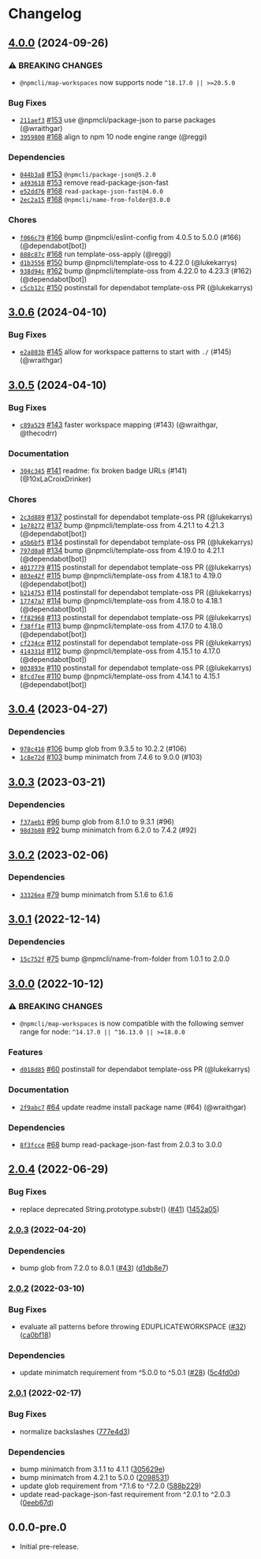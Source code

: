 # Changelog

## [4.0.0](https://github.com/npm/map-workspaces/compare/v3.0.6...v4.0.0) (2024-09-26)
### ⚠️ BREAKING CHANGES
* `@npmcli/map-workspaces` now supports node `^18.17.0 || >=20.5.0`
### Bug Fixes
* [`211aef3`](https://github.com/npm/map-workspaces/commit/211aef36df4b51aae4ebd8dce361064b3b072a52) [#153](https://github.com/npm/map-workspaces/pull/153) use @npmcli/package-json to parse packages (@wraithgar)
* [`3959800`](https://github.com/npm/map-workspaces/commit/395980086f6152436b494b88a2441c4e7836c3b3) [#168](https://github.com/npm/map-workspaces/pull/168) align to npm 10 node engine range (@reggi)
### Dependencies
* [`044b3a8`](https://github.com/npm/map-workspaces/commit/044b3a83616b3df4917e49dfc2dabe148db8d02e) [#153](https://github.com/npm/map-workspaces/pull/153) `@npmcli/package-json@5.2.0`
* [`a493618`](https://github.com/npm/map-workspaces/commit/a493618d0627dca39f6c435bc8df72991a323be1) [#153](https://github.com/npm/map-workspaces/pull/153) remove read-package-json-fast
* [`e52dd76`](https://github.com/npm/map-workspaces/commit/e52dd762b608d5d4ed76c577eac98500053e8398) [#168](https://github.com/npm/map-workspaces/pull/168) `read-package-json-fast@4.0.0`
* [`2ec2a15`](https://github.com/npm/map-workspaces/commit/2ec2a1537741d36a267f7eed0c70f31c35e5c7a1) [#168](https://github.com/npm/map-workspaces/pull/168) `@npmcli/name-from-folder@3.0.0`
### Chores
* [`f066c79`](https://github.com/npm/map-workspaces/commit/f066c79b7305443c3a0ad62d7b0276260a558d34) [#166](https://github.com/npm/map-workspaces/pull/166) bump @npmcli/eslint-config from 4.0.5 to 5.0.0 (#166) (@dependabot[bot])
* [`888c87c`](https://github.com/npm/map-workspaces/commit/888c87c2275e812715e91a5c29b1eb9679de0484) [#168](https://github.com/npm/map-workspaces/pull/168) run template-oss-apply (@reggi)
* [`d1b3556`](https://github.com/npm/map-workspaces/commit/d1b355622cefcc28cada257aa20561a0bf4604e1) [#150](https://github.com/npm/map-workspaces/pull/150) bump @npmcli/template-oss to 4.22.0 (@lukekarrys)
* [`938d94c`](https://github.com/npm/map-workspaces/commit/938d94ccf9fed4f8598368ea741faa33b8e0a3ba) [#162](https://github.com/npm/map-workspaces/pull/162) bump @npmcli/template-oss from 4.22.0 to 4.23.3 (#162) (@dependabot[bot])
* [`c5cb12c`](https://github.com/npm/map-workspaces/commit/c5cb12c05e703982b0783c50aca54388c163a144) [#150](https://github.com/npm/map-workspaces/pull/150) postinstall for dependabot template-oss PR (@lukekarrys)

## [3.0.6](https://github.com/npm/map-workspaces/compare/v3.0.5...v3.0.6) (2024-04-10)

### Bug Fixes

* [`e2a803b`](https://github.com/npm/map-workspaces/commit/e2a803bd610cca87a9618c8f118aca56b6e936f1) [#145](https://github.com/npm/map-workspaces/pull/145) allow for workspace patterns to start with `./` (#145) (@wraithgar)

## [3.0.5](https://github.com/npm/map-workspaces/compare/v3.0.4...v3.0.5) (2024-04-10)

### Bug Fixes

* [`c89a529`](https://github.com/npm/map-workspaces/commit/c89a529e1db38d2f672dc5d71561efeab6d93d16) [#143](https://github.com/npm/map-workspaces/pull/143) faster workspace mapping (#143) (@wraithgar, @thecodrr)

### Documentation

* [`304c345`](https://github.com/npm/map-workspaces/commit/304c345a52eeb298437c51cb64655ae1872efac7) [#141](https://github.com/npm/map-workspaces/pull/141) readme: fix broken badge URLs (#141) (@10xLaCroixDrinker)

### Chores

* [`2c3d889`](https://github.com/npm/map-workspaces/commit/2c3d889bb2a354e0293ff17b5f6c25af7d96d6ba) [#137](https://github.com/npm/map-workspaces/pull/137) postinstall for dependabot template-oss PR (@lukekarrys)
* [`1e78272`](https://github.com/npm/map-workspaces/commit/1e7827287e30ccb6a0bb5501ac0acf67f2aabe9e) [#137](https://github.com/npm/map-workspaces/pull/137) bump @npmcli/template-oss from 4.21.1 to 4.21.3 (@dependabot[bot])
* [`a5b6bf5`](https://github.com/npm/map-workspaces/commit/a5b6bf5f5c2ab304e96fea6e039ef5135f9dc543) [#134](https://github.com/npm/map-workspaces/pull/134) postinstall for dependabot template-oss PR (@lukekarrys)
* [`797d0a0`](https://github.com/npm/map-workspaces/commit/797d0a04c2be15c09f18407b8ef32b312f47bcae) [#134](https://github.com/npm/map-workspaces/pull/134) bump @npmcli/template-oss from 4.19.0 to 4.21.1 (@dependabot[bot])
* [`4017779`](https://github.com/npm/map-workspaces/commit/4017779a15e92fea8e31a92b99f486225e9488de) [#115](https://github.com/npm/map-workspaces/pull/115) postinstall for dependabot template-oss PR (@lukekarrys)
* [`803e42f`](https://github.com/npm/map-workspaces/commit/803e42fcd9ec25b8cc84a6a089d8d3ae0c2029a6) [#115](https://github.com/npm/map-workspaces/pull/115) bump @npmcli/template-oss from 4.18.1 to 4.19.0 (@dependabot[bot])
* [`b214753`](https://github.com/npm/map-workspaces/commit/b21475370393cf980fad1983d22c1415403f7991) [#114](https://github.com/npm/map-workspaces/pull/114) postinstall for dependabot template-oss PR (@lukekarrys)
* [`17747a7`](https://github.com/npm/map-workspaces/commit/17747a78077a4d8faa5450941802b9f757fed60d) [#114](https://github.com/npm/map-workspaces/pull/114) bump @npmcli/template-oss from 4.18.0 to 4.18.1 (@dependabot[bot])
* [`ff82968`](https://github.com/npm/map-workspaces/commit/ff82968a3dbb78659fb7febfce4841bf58c514de) [#113](https://github.com/npm/map-workspaces/pull/113) postinstall for dependabot template-oss PR (@lukekarrys)
* [`f38ff1e`](https://github.com/npm/map-workspaces/commit/f38ff1ec13fb4e74f4be09d7ebc46cb40c670276) [#113](https://github.com/npm/map-workspaces/pull/113) bump @npmcli/template-oss from 4.17.0 to 4.18.0 (@dependabot[bot])
* [`cf234ce`](https://github.com/npm/map-workspaces/commit/cf234cef3e4454de8f4203b5e13178cef3632084) [#112](https://github.com/npm/map-workspaces/pull/112) postinstall for dependabot template-oss PR (@lukekarrys)
* [`414331d`](https://github.com/npm/map-workspaces/commit/414331d8fbb42d3568534ad7b2744e9982271629) [#112](https://github.com/npm/map-workspaces/pull/112) bump @npmcli/template-oss from 4.15.1 to 4.17.0 (@dependabot[bot])
* [`003893e`](https://github.com/npm/map-workspaces/commit/003893e523539920f5df3487bf473f9abdb3b391) [#110](https://github.com/npm/map-workspaces/pull/110) postinstall for dependabot template-oss PR (@lukekarrys)
* [`8fcd7ee`](https://github.com/npm/map-workspaces/commit/8fcd7ee03a4f27da081af8f4d4bd3a8f6b8b6337) [#110](https://github.com/npm/map-workspaces/pull/110) bump @npmcli/template-oss from 4.14.1 to 4.15.1 (@dependabot[bot])

## [3.0.4](https://github.com/npm/map-workspaces/compare/v3.0.3...v3.0.4) (2023-04-27)

### Dependencies

* [`978c416`](https://github.com/npm/map-workspaces/commit/978c4164368a5821284a62a051cb996728a10d93) [#106](https://github.com/npm/map-workspaces/pull/106) bump glob from 9.3.5 to 10.2.2 (#106)
* [`1c8e72d`](https://github.com/npm/map-workspaces/commit/1c8e72d4c253369a60b336ed59c2c3f7601bc47a) [#103](https://github.com/npm/map-workspaces/pull/103) bump minimatch from 7.4.6 to 9.0.0 (#103)

## [3.0.3](https://github.com/npm/map-workspaces/compare/v3.0.2...v3.0.3) (2023-03-21)

### Dependencies

* [`f37aeb1`](https://github.com/npm/map-workspaces/commit/f37aeb1dd83aa64ae96f1622061544d8b5466f4b) [#96](https://github.com/npm/map-workspaces/pull/96) bump glob from 8.1.0 to 9.3.1 (#96)
* [`98d3b80`](https://github.com/npm/map-workspaces/commit/98d3b8037fc5558403403fd930b744fe30d97f81) [#92](https://github.com/npm/map-workspaces/pull/92) bump minimatch from 6.2.0 to 7.4.2 (#92)

## [3.0.2](https://github.com/npm/map-workspaces/compare/v3.0.1...v3.0.2) (2023-02-06)

### Dependencies

* [`33326ea`](https://github.com/npm/map-workspaces/commit/33326ea8a71e79370975b4547df0aa04d108a35a) [#79](https://github.com/npm/map-workspaces/pull/79) bump minimatch from 5.1.6 to 6.1.6

## [3.0.1](https://github.com/npm/map-workspaces/compare/v3.0.0...v3.0.1) (2022-12-14)

### Dependencies

* [`15c752f`](https://github.com/npm/map-workspaces/commit/15c752f9bdf18ffbd719e68a385f19494f7ee110) [#75](https://github.com/npm/map-workspaces/pull/75) bump @npmcli/name-from-folder from 1.0.1 to 2.0.0

## [3.0.0](https://github.com/npm/map-workspaces/compare/v2.0.4...v3.0.0) (2022-10-12)

### ⚠️ BREAKING CHANGES

* `@npmcli/map-workspaces` is now compatible with the following semver range for node: `^14.17.0 || ^16.13.0 || >=18.0.0`

### Features

* [`d018d85`](https://github.com/npm/map-workspaces/commit/d018d850e67ca4da179db0368728b144dde10cad) [#60](https://github.com/npm/map-workspaces/pull/60) postinstall for dependabot template-oss PR (@lukekarrys)

### Documentation

* [`2f9abc7`](https://github.com/npm/map-workspaces/commit/2f9abc7037e1872ff94787f59ee103c64939f708) [#64](https://github.com/npm/map-workspaces/pull/64) update readme install package name (#64) (@wraithgar)

### Dependencies

* [`8f3fcce`](https://github.com/npm/map-workspaces/commit/8f3fccefa57e06d4dd5e271cc1255f43e5528029) [#68](https://github.com/npm/map-workspaces/pull/68) bump read-package-json-fast from 2.0.3 to 3.0.0

## [2.0.4](https://github.com/npm/map-workspaces/compare/v2.0.3...v2.0.4) (2022-06-29)


### Bug Fixes

* replace deprecated String.prototype.substr() ([#41](https://github.com/npm/map-workspaces/issues/41)) ([1452a05](https://github.com/npm/map-workspaces/commit/1452a052495664505313027928213c4473c44842))

### [2.0.3](https://github.com/npm/map-workspaces/compare/v2.0.2...v2.0.3) (2022-04-20)


### Dependencies

* bump glob from 7.2.0 to 8.0.1 ([#43](https://github.com/npm/map-workspaces/issues/43)) ([d1db8e7](https://github.com/npm/map-workspaces/commit/d1db8e7dcf3b70008bf050e41472ba600d8a24de))

### [2.0.2](https://www.github.com/npm/map-workspaces/compare/v2.0.1...v2.0.2) (2022-03-10)


### Bug Fixes

* evaluate all patterns before throwing EDUPLICATEWORKSPACE ([#32](https://www.github.com/npm/map-workspaces/issues/32)) ([ca0bf18](https://www.github.com/npm/map-workspaces/commit/ca0bf18d4852017c3befc3c908baf29e6e72a55f))


### Dependencies

* update minimatch requirement from ^5.0.0 to ^5.0.1 ([#28](https://www.github.com/npm/map-workspaces/issues/28)) ([5c4fd0d](https://www.github.com/npm/map-workspaces/commit/5c4fd0d28d19539fdb9df85bcafcc7122b3702b0))

### [2.0.1](https://www.github.com/npm/map-workspaces/compare/v2.0.0...v2.0.1) (2022-02-17)


### Bug Fixes

* normalize backslashes ([777e4d3](https://www.github.com/npm/map-workspaces/commit/777e4d3a8670b94dba91e4305ce2b846fc02b7d8))


### Dependencies

* bump minimatch from 3.1.1 to 4.1.1 ([305629e](https://www.github.com/npm/map-workspaces/commit/305629e32609451af7ce8b6464dde224ab5dcc7a))
* bump minimatch from 4.2.1 to 5.0.0 ([2098531](https://www.github.com/npm/map-workspaces/commit/2098531776a31172a3664097b769e83cb8dbe682))
* update glob requirement from ^7.1.6 to ^7.2.0 ([588b229](https://www.github.com/npm/map-workspaces/commit/588b22938dd514b806dea4f6cb76298c4d468b3a))
* update read-package-json-fast requirement from ^2.0.1 to ^2.0.3 ([0eeb67d](https://www.github.com/npm/map-workspaces/commit/0eeb67d2dff646553321957438d9b9d86202e8b7))

## 0.0.0-pre.0

- Initial pre-release.
